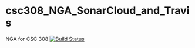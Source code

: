 # csc308_NGA_SonarCloud_and_Travis
NGA for CSC 308
[![Build Status](https://travis-ci.org/maxwellray/csc308_NGA_SonarCloud_and_Travis.svg?branch=master)](https://travis-ci.org/maxwellray/csc308_NGA_SonarCloud_and_Travis)
